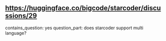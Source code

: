 ## https://huggingface.co/bigcode/starcoder/discussions/29

contains_question: yes
question_part: does starcoder support multi language?